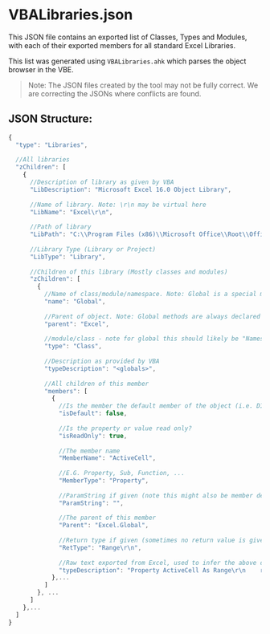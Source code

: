 # VBALibraries.json

This JSON file contains an exported list of Classes, Types and Modules, 
with each of their exported members for all standard Excel Libraries.

This list was generated using `VBALibraries.ahk` which parses the
object browser in the VBE.

> Note:
> The JSON files created by the tool may not be fully correct.
> We are correcting the JSONs where conflicts are found.

## JSON Structure:

```js
{
  "type": "Libraries",
  
  //All libraries
  "zChildren": [
    {
      //Description of library as given by VBA
      "LibDescription": "Microsoft Excel 16.0 Object Library",
      
      //Name of library. Note: \r\n may be virtual here
      "LibName": "Excel\r\n",
      
      //Path of library
      "LibPath": "C:\\Program Files (x86)\\Microsoft Office\\Root\\Office16\\EXCEL.EXE",
      
      //Library Type (Library or Project)
      "LibType": "Library",
      
      //Children of this library (Mostly classes and modules)
      "zChildren": [
        {
          //Name of class/module/namespace. Note: Global is a special module name denoting the global namespace
          "name": "Global",
          
          //Parent of object. Note: Global methods are always declared somewhere, and then elevated to global status.
          "parent": "Excel",
          
          //module/class - note for global this should likely be "Namespace"
          "type": "Class",
          
          //Description as provided by VBA
          "typeDescription": "<globals>",
          
          //All children of this member
          "members": [
            {
              //Is the member the default member of the object (i.e. DISPID=0 / UserMemID=0
              "isDefault": false,
              
              //Is the property or value read only?
              "isReadOnly": true,
              
              //The member name
              "MemberName": "ActiveCell",
              
              //E.G. Property, Sub, Function, ...
              "MemberType": "Property",
              
              //ParamString if given (note this might also be member default value)
              "ParamString": "",
              
              //The parent of this member
              "Parent": "Excel.Global",
              
              //Return type if given (sometimes no return value is given)
              "RetType": "Range\r\n",
              
              //Raw text exported from Excel, used to infer the above data.
              "typeDescription": "Property ActiveCell As Range\r\n    read-only\r\n    Member of Excel.Global\r\n"
            },...
          ]
        }, ...
      ]
    },...
  ]
}
```
